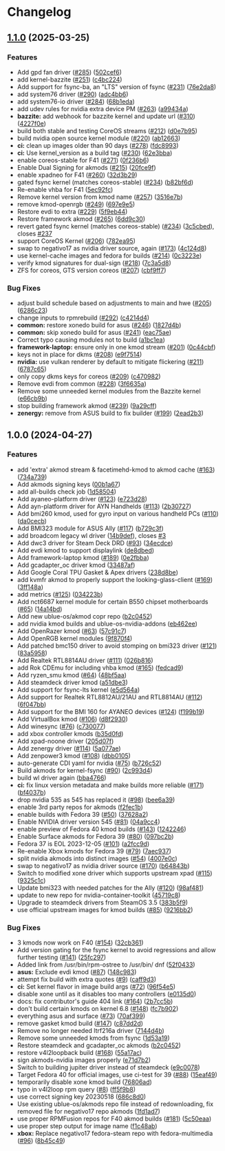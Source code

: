 # Changelog

## [1.1.0](https://github.com/RoyalOughtness/akmods/compare/v1.0.0...v1.1.0) (2025-03-25)


### Features

* Add gpd fan driver ([#285](https://github.com/RoyalOughtness/akmods/issues/285)) ([502cef6](https://github.com/RoyalOughtness/akmods/commit/502cef6655e4936a8d466d13fcb8ea24a2c344ad))
* add kernel-bazzite ([#251](https://github.com/RoyalOughtness/akmods/issues/251)) ([c4bc224](https://github.com/RoyalOughtness/akmods/commit/c4bc2245075dad8a0b15af8677e911ff028611ee))
* Add support for fsync-ba, an "LTS" version of fsync ([#231](https://github.com/RoyalOughtness/akmods/issues/231)) ([76e2da8](https://github.com/RoyalOughtness/akmods/commit/76e2da89fe2dc219e1d9bd19b04ca37e22a307b0))
* add system76 driver ([#290](https://github.com/RoyalOughtness/akmods/issues/290)) ([adc4bb6](https://github.com/RoyalOughtness/akmods/commit/adc4bb648c87051d1b52414468a61372362ef66e))
* add system76-io driver ([#284](https://github.com/RoyalOughtness/akmods/issues/284)) ([68b1eda](https://github.com/RoyalOughtness/akmods/commit/68b1eda49b5474d79721f17001e2494b25027d0b))
* add udev rules for nvidia extra device PM ([#263](https://github.com/RoyalOughtness/akmods/issues/263)) ([a99434a](https://github.com/RoyalOughtness/akmods/commit/a99434a1c6bb63406551f8561cfcb31ba9137339))
* **bazzite:** add webhook for bazzite kernel and update url ([#310](https://github.com/RoyalOughtness/akmods/issues/310)) ([4227f0e](https://github.com/RoyalOughtness/akmods/commit/4227f0edede4c97d7bffc1ea49fc53efd48825ec))
* build both stable and testing CoreOS streams ([#212](https://github.com/RoyalOughtness/akmods/issues/212)) ([d0e7b95](https://github.com/RoyalOughtness/akmods/commit/d0e7b9587fac843eae894af498bc55bbf4503ca2))
* build nvidia open source kernel module ([#220](https://github.com/RoyalOughtness/akmods/issues/220)) ([ab12663](https://github.com/RoyalOughtness/akmods/commit/ab12663f64e47022f3e13dce6c5b17dcd7692f9b))
* **ci:** clean up images older than 90 days ([#278](https://github.com/RoyalOughtness/akmods/issues/278)) ([fdc8993](https://github.com/RoyalOughtness/akmods/commit/fdc89938c2e080b098da202d05c7b8e01fa1c2b0))
* **ci:** Use kernel_version as a build tag ([#230](https://github.com/RoyalOughtness/akmods/issues/230)) ([62e3bba](https://github.com/RoyalOughtness/akmods/commit/62e3bbaa0a9892bcd74610816c45c9134d3cbab1))
* enable coreos-stable for F41 ([#271](https://github.com/RoyalOughtness/akmods/issues/271)) ([0f236b6](https://github.com/RoyalOughtness/akmods/commit/0f236b66a933858e482a9ab2ed07e1bd0aed3f4b))
* Enable Dual Signing for akmods ([#215](https://github.com/RoyalOughtness/akmods/issues/215)) ([20fce9f](https://github.com/RoyalOughtness/akmods/commit/20fce9fe76de494ff901f017a50d6f4dfc1661e0))
* enable xpadneo for F41 ([#260](https://github.com/RoyalOughtness/akmods/issues/260)) ([32d3b29](https://github.com/RoyalOughtness/akmods/commit/32d3b293de54dc1f081f6ceb2ed2e310ec4d3ede))
* gated fsync kernel (matches coreos-stable) ([#234](https://github.com/RoyalOughtness/akmods/issues/234)) ([b82bf6d](https://github.com/RoyalOughtness/akmods/commit/b82bf6d212dfcac15063f15ae9a70add07d93795))
* Re-enable vhba for F41 ([5ec92fc](https://github.com/RoyalOughtness/akmods/commit/5ec92fca98102c7e7d79560fb8b97d17097a661b))
* Remove kernel version from kmod name ([#257](https://github.com/RoyalOughtness/akmods/issues/257)) ([3516e7b](https://github.com/RoyalOughtness/akmods/commit/3516e7be078d75c4e58daaaf1fa1a21d3145a985))
* remove kmod-openrgb ([#249](https://github.com/RoyalOughtness/akmods/issues/249)) ([697e9e5](https://github.com/RoyalOughtness/akmods/commit/697e9e5f13600e31882c344945a83b5613dddf37))
* Restore evdi to extra ([#229](https://github.com/RoyalOughtness/akmods/issues/229)) ([5f9eb44](https://github.com/RoyalOughtness/akmods/commit/5f9eb445ae3ed267b89ef144f953c51bab9a5c01))
* Restore framework akmod ([#265](https://github.com/RoyalOughtness/akmods/issues/265)) ([6dd9c30](https://github.com/RoyalOughtness/akmods/commit/6dd9c300f0ebe7fd9f20641c3e98c12e68c41854))
* revert gated fsync kernel (matches coreos-stable) ([#234](https://github.com/RoyalOughtness/akmods/issues/234)) ([3c5cbed](https://github.com/RoyalOughtness/akmods/commit/3c5cbed4dc63ac88eca318c2b8788bf173764ae5)), closes [#237](https://github.com/RoyalOughtness/akmods/issues/237)
* support CoreOS Kernel ([#206](https://github.com/RoyalOughtness/akmods/issues/206)) ([782ea95](https://github.com/RoyalOughtness/akmods/commit/782ea952f97283ac05785f3990c8fba100ba4bdf))
* swap to negativo17 as nvidia driver source, again ([#173](https://github.com/RoyalOughtness/akmods/issues/173)) ([4c124d8](https://github.com/RoyalOughtness/akmods/commit/4c124d84f6a080c0d18d0a6a64d4fa2d915fdcc1))
* use kernel-cache images and fedora for builds ([#214](https://github.com/RoyalOughtness/akmods/issues/214)) ([0c3223e](https://github.com/RoyalOughtness/akmods/commit/0c3223e39b8753ed11ddb9142135fea11bf44226))
* verify kmod signatures for dual-sign ([#218](https://github.com/RoyalOughtness/akmods/issues/218)) ([7c3a5d8](https://github.com/RoyalOughtness/akmods/commit/7c3a5d804af81a6ac84eb8e4f54b1d0e9feaebc0))
* ZFS for coreos, GTS version coreos ([#207](https://github.com/RoyalOughtness/akmods/issues/207)) ([cbf9ff7](https://github.com/RoyalOughtness/akmods/commit/cbf9ff754d6583abdbd4835ce4167c73d9484821))


### Bug Fixes

* adjust build schedule based on adjustments to main and hwe ([#205](https://github.com/RoyalOughtness/akmods/issues/205)) ([6286c23](https://github.com/RoyalOughtness/akmods/commit/6286c23804af9117a98a838b26624c820799a6de))
* change inputs to rpmrebuild ([#292](https://github.com/RoyalOughtness/akmods/issues/292)) ([c4214d4](https://github.com/RoyalOughtness/akmods/commit/c4214d4375cf0d2d97ad9b959b30c2e2b13d3c51))
* **common:** restore xonedo build for asus ([#246](https://github.com/RoyalOughtness/akmods/issues/246)) ([1827d4b](https://github.com/RoyalOughtness/akmods/commit/1827d4ba7f37538fc043acba19b533d65e33c3d9))
* **common:** skip xonedo build for asus ([#241](https://github.com/RoyalOughtness/akmods/issues/241)) ([eac75ae](https://github.com/RoyalOughtness/akmods/commit/eac75aef1942630013e39c94b517b72c11a2b0ac))
* Correct typo causing modules not to build ([a1bc1ea](https://github.com/RoyalOughtness/akmods/commit/a1bc1ea7fe68f4f69479f58b01fa615733fe2286))
* **framework-laptop:** ensure only in one kmod stream ([#201](https://github.com/RoyalOughtness/akmods/issues/201)) ([0c44cbf](https://github.com/RoyalOughtness/akmods/commit/0c44cbfed53c148a002352f03b58a62731ab1655))
* keys not in place for dkms ([#208](https://github.com/RoyalOughtness/akmods/issues/208)) ([e9f7514](https://github.com/RoyalOughtness/akmods/commit/e9f7514c13f13bc13e0a70d671608fa83c526ec6))
* **nvidia:** use vulkan renderer by default to mitigate flickering ([#211](https://github.com/RoyalOughtness/akmods/issues/211)) ([6787c65](https://github.com/RoyalOughtness/akmods/commit/6787c6555f929de13b0cbedb6c7ec70e8b4e3826))
* only copy dkms keys for coreos ([#209](https://github.com/RoyalOughtness/akmods/issues/209)) ([c470982](https://github.com/RoyalOughtness/akmods/commit/c4709825208a67986673e9b454e3acee2a3313d4))
* Remove evdi from common ([#228](https://github.com/RoyalOughtness/akmods/issues/228)) ([3f6635a](https://github.com/RoyalOughtness/akmods/commit/3f6635a88a3e2116b4e2ab0134f221a2ab12232f))
* Remove some unneeded kernel modules from the Bazzite kernel ([e66cb9b](https://github.com/RoyalOughtness/akmods/commit/e66cb9b9b952c8ed43e36895e05da8c885ac4397))
* stop building framework akmod ([#239](https://github.com/RoyalOughtness/akmods/issues/239)) ([9a29cff](https://github.com/RoyalOughtness/akmods/commit/9a29cff2d5ccb55d7c6208d222b8979387abd890))
* **zenergy:** remove from ASUS build to fix builder ([#199](https://github.com/RoyalOughtness/akmods/issues/199)) ([2ead2b3](https://github.com/RoyalOughtness/akmods/commit/2ead2b3b120739c2603fb9f51504bc57f7b9805e))

## 1.0.0 (2024-04-27)


### Features

* add 'extra' akmod stream & facetimehd-kmod to akmod cache ([#163](https://github.com/ublue-os/akmods/issues/163)) ([734a739](https://github.com/ublue-os/akmods/commit/734a739fe83ae6e9103300393b18d1a3fbdd439b))
* Add akmods signing keys ([00b1a67](https://github.com/ublue-os/akmods/commit/00b1a67b7fb891484f717a3acd227b0a7371c561))
* add all-builds check job ([1d58504](https://github.com/ublue-os/akmods/commit/1d58504fab4c8594a734a42d998658bdcd6b091c))
* Add ayaneo-platform driver ([#123](https://github.com/ublue-os/akmods/issues/123)) ([e723d28](https://github.com/ublue-os/akmods/commit/e723d28f3bf8ad62e29cdeb630d45fbcb8205ad9))
* Add ayn-platform driver for AYN Handhelds ([#113](https://github.com/ublue-os/akmods/issues/113)) ([2b30727](https://github.com/ublue-os/akmods/commit/2b30727b3245505a927161883a0372b46bdf25ce))
* Add bmi260 kmod, used for gyro input on various handheld PCs ([#110](https://github.com/ublue-os/akmods/issues/110)) ([da0cecb](https://github.com/ublue-os/akmods/commit/da0cecbda0f7cc35c0205621469c13b5b6a8075d))
* Add BMI323 module for ASUS Ally ([#117](https://github.com/ublue-os/akmods/issues/117)) ([b729c3f](https://github.com/ublue-os/akmods/commit/b729c3f0b9bec7a03e69a99e9103b285f3d8aa43))
* add broadcom legacy wl driver ([14b9def](https://github.com/ublue-os/akmods/commit/14b9def3cf609cdb6b3e2c5f9260ad60547c4c22)), closes [#3](https://github.com/ublue-os/akmods/issues/3)
* Add dwc3 driver for Steam Deck DRD ([#93](https://github.com/ublue-os/akmods/issues/93)) ([34ecdce](https://github.com/ublue-os/akmods/commit/34ecdce58f41b7e2e5c638b7c93af19f93292dad))
* Add evdi kmod to support displaylink ([de8dbed](https://github.com/ublue-os/akmods/commit/de8dbed3050de11232472c415d5e1b02a21fe6c2))
* Add framework-laptop kmod ([#189](https://github.com/ublue-os/akmods/issues/189)) ([0e2fbba](https://github.com/ublue-os/akmods/commit/0e2fbbaef259c985b45ff79cee2b6c8b0697b74e))
* Add gcadapter_oc driver kmod ([33487af](https://github.com/ublue-os/akmods/commit/33487afb2585b2d3189060e3ebcbdef28211b124))
* Add Google Coral TPU Gasket & Apex drivers ([238d8be](https://github.com/ublue-os/akmods/commit/238d8bea41225fc4b24f1911707e546af9252e5b))
* add kvmfr akmod to properly support the looking-glass-client ([#169](https://github.com/ublue-os/akmods/issues/169)) ([3ff148a](https://github.com/ublue-os/akmods/commit/3ff148aea7ccf714aa8dde74abba37f4d7aed1c8))
* add metrics ([#125](https://github.com/ublue-os/akmods/issues/125)) ([034223b](https://github.com/ublue-os/akmods/commit/034223bde6538152f964bf80dbdd46d4fde2da5d))
* Add nct6687 kernel module for certain B550 chipset motherboards ([#65](https://github.com/ublue-os/akmods/issues/65)) ([14a14bd](https://github.com/ublue-os/akmods/commit/14a14bd8d601da8dacb1953d968a637a3b502982))
* Add new ublue-os/akmod copr repo ([b2c0452](https://github.com/ublue-os/akmods/commit/b2c0452a234a357f9377619e6b0290322aaa4375))
* add nvidia kmod builds and ublue-os-nvidia-addons ([eb462ee](https://github.com/ublue-os/akmods/commit/eb462ee50a40eeaf54b594f015a81a3712b94c7e))
* Add OpenRazer kmod ([#63](https://github.com/ublue-os/akmods/issues/63)) ([57c91c7](https://github.com/ublue-os/akmods/commit/57c91c70cf901ede5287a5b3723136ba7d84b258))
* Add OpenRGB kernel modules ([9f870f4](https://github.com/ublue-os/akmods/commit/9f870f42865a24a3f5e7f27528b2844487bdb5c6))
* Add patched bmc150 driver to avoid stomping on bmi323 driver ([#121](https://github.com/ublue-os/akmods/issues/121)) ([83a5958](https://github.com/ublue-os/akmods/commit/83a595886830e296c2a8a035f4df2d5453d4111b))
* Add Realtek RTL8814AU driver ([#111](https://github.com/ublue-os/akmods/issues/111)) ([026b816](https://github.com/ublue-os/akmods/commit/026b816a5b0ab92ff35a95a15c582bb6757119dd))
* add Rok CDEmu for including vhba kmod ([#165](https://github.com/ublue-os/akmods/issues/165)) ([fedcad9](https://github.com/ublue-os/akmods/commit/fedcad9f999519db469ce74b713a31a494e4d6de))
* Add ryzen_smu kmod ([#64](https://github.com/ublue-os/akmods/issues/64)) ([48bf5aa](https://github.com/ublue-os/akmods/commit/48bf5aa69f084a9e332485481b3a72e53cf9d685))
* Add steamdeck driver kmod ([a51dbe3](https://github.com/ublue-os/akmods/commit/a51dbe37467248825c9b2a6b068d928f85f783e0))
* Add support for fsync-lts kernel ([e5d564a](https://github.com/ublue-os/akmods/commit/e5d564ace5196bc3debf252aeb6eb0448805f03e))
* Add support for Realtek RTL8812AU/21AU and RTL8814AU ([#112](https://github.com/ublue-os/akmods/issues/112)) ([6f047bb](https://github.com/ublue-os/akmods/commit/6f047bb93cf2d34373f2cedcf2c2d107ce8d9811))
* Add support for the BMI 160 for AYANEO devices ([#124](https://github.com/ublue-os/akmods/issues/124)) ([f199b19](https://github.com/ublue-os/akmods/commit/f199b1973d2f93b65f224a7abc889af171a2df2c))
* Add VirtualBox kmod ([#106](https://github.com/ublue-os/akmods/issues/106)) ([d8f2930](https://github.com/ublue-os/akmods/commit/d8f293074d7b1ecbc61918fa0e26379259949575))
* Add winesync ([#76](https://github.com/ublue-os/akmods/issues/76)) ([c730077](https://github.com/ublue-os/akmods/commit/c73007718f262fb1e09f525569d988c550cc4bca))
* add xbox controller kmods ([b35d0fd](https://github.com/ublue-os/akmods/commit/b35d0fdc1712ae12823cdcfea7846c6110d6121c))
* Add xpad-noone driver ([205d07f](https://github.com/ublue-os/akmods/commit/205d07f6f2e01b955eeeb6f19593668eb67d3edc))
* Add zenergy driver ([#114](https://github.com/ublue-os/akmods/issues/114)) ([5a077ae](https://github.com/ublue-os/akmods/commit/5a077ae3b3dd7ef62641575251ccdfff1cf5066b))
* Add zenpower3 kmod ([#108](https://github.com/ublue-os/akmods/issues/108)) ([dbb0105](https://github.com/ublue-os/akmods/commit/dbb0105fc3d920d987caeb14e9b6f6935ad29611))
* auto-generate CDI yaml for nvidia ([#75](https://github.com/ublue-os/akmods/issues/75)) ([b726c52](https://github.com/ublue-os/akmods/commit/b726c52b25e955daaa87609d1362adefe8c10e24))
* Build akmods for kernel-fsync ([#90](https://github.com/ublue-os/akmods/issues/90)) ([2c993d4](https://github.com/ublue-os/akmods/commit/2c993d425b4bda272f466152dba54f8c50672090))
* build wl driver again ([bba4766](https://github.com/ublue-os/akmods/commit/bba4766cf8ce2c1cc705d62842ea189f93999d76))
* **ci:** fix linux version metadata and make builds more reliable ([#171](https://github.com/ublue-os/akmods/issues/171)) ([bf4037b](https://github.com/ublue-os/akmods/commit/bf4037b8f71f347c29c61eeb69364f5a86ce4a0b))
* drop nvidia 535 as 545 has replaced it ([#98](https://github.com/ublue-os/akmods/issues/98)) ([bee6a39](https://github.com/ublue-os/akmods/commit/bee6a398633f70c7aa2119b8170535a4bd4b75d6))
* enable 3rd party repos for akmods ([f2fec1b](https://github.com/ublue-os/akmods/commit/f2fec1b3f18a98ee2a823c33bce09dad53268964))
* enable builds with Fedora 39 ([#50](https://github.com/ublue-os/akmods/issues/50)) ([37628a2](https://github.com/ublue-os/akmods/commit/37628a2bf372435af51b0e54886e0e65c43bbedf))
* Enable NVIDIA driver version 545 ([#81](https://github.com/ublue-os/akmods/issues/81)) ([04a9cc4](https://github.com/ublue-os/akmods/commit/04a9cc4c043f53e05adb39f384998210d92896ee))
* enable preview of Fedora 40 kmod builds ([#143](https://github.com/ublue-os/akmods/issues/143)) ([1242246](https://github.com/ublue-os/akmods/commit/1242246706a780d78d9dc1de04a0fd9c0a9a1372))
* Enable Surface akmods for Fedora 39 ([#80](https://github.com/ublue-os/akmods/issues/80)) ([097bc2b](https://github.com/ublue-os/akmods/commit/097bc2b3edc4ad3c51be8c61ddfbff45eb8cb3d0))
* Fedora 37 is EOL 2023-12-05 ([#101](https://github.com/ublue-os/akmods/issues/101)) ([a2fcc9d](https://github.com/ublue-os/akmods/commit/a2fcc9d7bde59e2750300789db2982adb6656745))
* Re-enable Xbox kmods for Fedora 39 ([#79](https://github.com/ublue-os/akmods/issues/79)) ([7aec937](https://github.com/ublue-os/akmods/commit/7aec937f65d5399ffdf3a3cef706e70f4ec23c71))
* split nvidia akmods into distinct images ([#54](https://github.com/ublue-os/akmods/issues/54)) ([4007e0c](https://github.com/ublue-os/akmods/commit/4007e0cb22a9715634eda8cd773315c5e74b1a6a))
* swap to negativo17 as nvidia driver source ([#170](https://github.com/ublue-os/akmods/issues/170)) ([b64843b](https://github.com/ublue-os/akmods/commit/b64843b14ec6fa62e65354a66ad06a88f7c3bcba))
* Switch to modified xone driver which supports upstream xpad ([#115](https://github.com/ublue-os/akmods/issues/115)) ([9325c1c](https://github.com/ublue-os/akmods/commit/9325c1ccd33a58268524a3864ce0ef559774a2e7))
* Update bmi323 with needed patches for the Ally ([#120](https://github.com/ublue-os/akmods/issues/120)) ([98af481](https://github.com/ublue-os/akmods/commit/98af481a0737eaaca2224e772eba6ef8d6d492fd))
* update to new repo for nvidia-container-toolkit ([45719c8](https://github.com/ublue-os/akmods/commit/45719c8d4f2320772f8a4584c70a3b715fbfd88b))
* Upgrade to steamdeck drivers from SteamOS 3.5 ([383b5f9](https://github.com/ublue-os/akmods/commit/383b5f9b7abd0d205e4b7a100defb27267fd2a6a))
* use official upstream images for kmod builds ([#85](https://github.com/ublue-os/akmods/issues/85)) ([9216bb2](https://github.com/ublue-os/akmods/commit/9216bb208a86319b60e620d2c06676a8ede56261))


### Bug Fixes

* 3 kmods now work on F40 ([#154](https://github.com/ublue-os/akmods/issues/154)) ([32cb361](https://github.com/ublue-os/akmods/commit/32cb3613191ba012163c7c3109318651f2b86112))
* Add version gating for the fsync kernel to avoid regressions and allow further testing ([#141](https://github.com/ublue-os/akmods/issues/141)) ([25fc297](https://github.com/ublue-os/akmods/commit/25fc297f168f42d2c897cc752cfce7afcd52548e))
* Added link from /usr/bin/rpm-ostree to /usr/bin/ dnf ([52f0433](https://github.com/ublue-os/akmods/commit/52f0433d0c2b940090a79db8c7523f4140f1d07a))
* **asus:** Exclude evdi kmod ([#87](https://github.com/ublue-os/akmods/issues/87)) ([148c983](https://github.com/ublue-os/akmods/commit/148c983d60d6a721eccc8b5b6945f5c6502101f0))
* attempt fix build with extra quotes ([#9](https://github.com/ublue-os/akmods/issues/9)) ([caff9d3](https://github.com/ublue-os/akmods/commit/caff9d33ceb7b3e7741d74486183ef6dd29fb9df))
* **ci:** Set kernel flavor in image build args ([#72](https://github.com/ublue-os/akmods/issues/72)) ([96f54e5](https://github.com/ublue-os/akmods/commit/96f54e58b7a807f28d7698b0f0452335f14b2cc2))
* disable xone until as it disables too many controllers ([e0135d0](https://github.com/ublue-os/akmods/commit/e0135d08d0528cf02098d9576b7671007058c0ac))
* docs: fix contributor's guide 404 link ([#164](https://github.com/ublue-os/akmods/issues/164)) ([2b7cc5b](https://github.com/ublue-os/akmods/commit/2b7cc5b16dbdf1c05ee12152b31525368186cbe0))
* don't build certain kmods on kernel 6.8 ([#148](https://github.com/ublue-os/akmods/issues/148)) ([fc7b902](https://github.com/ublue-os/akmods/commit/fc7b9025f81482399cf40b34a9652bd42b825969))
* everything asus and surface ([#73](https://github.com/ublue-os/akmods/issues/73)) ([70af399](https://github.com/ublue-os/akmods/commit/70af39999c681566bd1c66f23834daa37b996aaa))
* remove gasket kmod build ([#147](https://github.com/ublue-os/akmods/issues/147)) ([c87dd2d](https://github.com/ublue-os/akmods/commit/c87dd2d648328e2720e94428ea6dd1b885194911))
* Remove no longer needed ltrf216a driver ([7144d4b](https://github.com/ublue-os/akmods/commit/7144d4b20a1044ba1473fba16612a2ba44c14e04))
* Remove some unneeded kmods from fsync ([1d53a19](https://github.com/ublue-os/akmods/commit/1d53a19244fb1b6181df924ee89d83848eb5ea4a))
* Restore steamdeck and gcadapter_oc akmods ([b2c0452](https://github.com/ublue-os/akmods/commit/b2c0452a234a357f9377619e6b0290322aaa4375))
* restore v4l2loopback build ([#168](https://github.com/ublue-os/akmods/issues/168)) ([55a17ac](https://github.com/ublue-os/akmods/commit/55a17ac4e7a7c8a940d712460299cd25130ee5b4))
* sign akmods-nvidia images properly ([e71d7b2](https://github.com/ublue-os/akmods/commit/e71d7b22c30f63fe273ba2015fe8cdc40c755690))
* Switch to building jupiter driver instead of steamdeck ([e9c0078](https://github.com/ublue-os/akmods/commit/e9c0078220e1cff3cb8192d9c1de930092b05c17))
* Target Fedora 40 for official images, use ci-test for 39 ([#88](https://github.com/ublue-os/akmods/issues/88)) ([15eaf49](https://github.com/ublue-os/akmods/commit/15eaf4988ce068e8b93ba14e0f7718ab3cb29d90))
* temporarily disable xone kmod build ([76806ad](https://github.com/ublue-os/akmods/commit/76806adc856db2163c188125ba7546362282cee2))
* typo in v4l2loop rpm query ([#8](https://github.com/ublue-os/akmods/issues/8)) ([ff5f9b8](https://github.com/ublue-os/akmods/commit/ff5f9b874842e2b2314355293534c27aceabc9e3))
* use correct signing key 20230518 ([686c8d0](https://github.com/ublue-os/akmods/commit/686c8d0522155e213a262eee9e67a8b376686b5d))
* Use existing ublue-os/akmods repo file instead of redownloading, fix removed file for negativo17 repo akmods ([1fd1ad7](https://github.com/ublue-os/akmods/commit/1fd1ad78a43998377f43c04738895b085cdc97ba))
* use proper RPMFusion repos for F40 akmod builds ([#181](https://github.com/ublue-os/akmods/issues/181)) ([5c50eaa](https://github.com/ublue-os/akmods/commit/5c50eaaf9fa295c0a8288c62d06499aa2a3b1c52))
* use proper step output for image name ([f1c48ab](https://github.com/ublue-os/akmods/commit/f1c48ab3e98b5819c01f7146237e2506b1fdc718))
* **xbox:** Replace negativo17 fedora-steam repo with fedora-multimedia ([#96](https://github.com/ublue-os/akmods/issues/96)) ([8b45c49](https://github.com/ublue-os/akmods/commit/8b45c49800136acf8fa30980b0096f7542c3f184))
